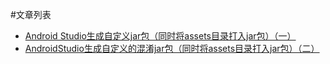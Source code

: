 #文章列表

* [Android Studio生成自定义jar包（同时将assets目录打入jar包）（一）](http://blog.csdn.net/lsyz0021/article/details/52162414/)
* [AndroidStudio生成自定义的混淆jar包（同时将assets目录打入jar包）（二）](http://blog.csdn.net/lsyz0021/article/details/52162414/)
